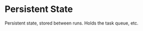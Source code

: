 Persistent State
================
Persistent state, stored between runs.  Holds the task queue, etc.
